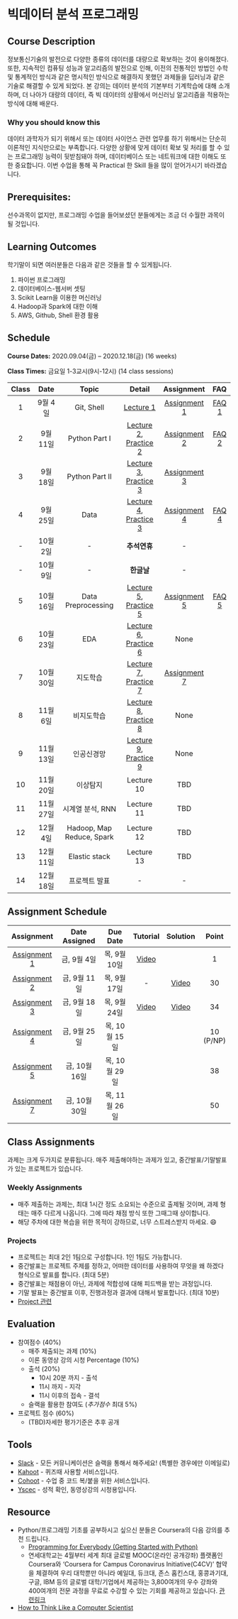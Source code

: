 # 빅데이터 분석 프로그래밍


## Course Description

정보통신기술의 발전으로 다양한 종류의 데이터를 대량으로 확보하는 것이 용이해졌다. 또한, 지속적인 컴퓨팅 성능과 알고리즘의 발전으로 인해, 이전의 전통적인 방법인 수학 및 통계적인 방식과 같은 명시적인 방식으로 해결하지 못했던 과제들을 딥러닝과 같은 기술로 해결할 수 있게 되었다. 본 강의는 데이터 분석의 기본부터 기계학습에 대해 소개하며, 더 나아가 대량의 데이터, 즉 빅 데이터의 상황에서 머신러닝 알고리즘을 적용하는 방식에 대해 배운다.


### Why you should know this

데이터 과학자가 되기 위해서 또는 데이터 사이언스 관련 업무를 하기 위해서는 단순히 이론적인 지식만으로는 부족합니다. 다양한 상황에 맞게 데이터 확보 및 처리를 할 수 있는 프로그래밍 능력이 뒷받침돼야 하며, 데이터베이스 또는 네트워크에 대한 이해도 또한 중요합니다. 이번 수업을 통해 꼭 Practical 한 Skill 들을 많이 얻어가시기 바라겠습니다.

## Prerequisites:  
선수과목이 없지만, 프로그래밍 수업을 들어보셨던 분들에게는 조금 더 수월한 과목이 될 것입니다.

## Learning Outcomes

학기말이 되면 여러분들은 다음과 같은 것들을 할 수 있게됩니다.

1. 파이썬 프로그래밍
1. 데이터베이스-웹서버 셋팅
1. Scikit Learn을 이용한 머신러닝
1. Hadoop과 Spark에 대한 이해
1. AWS, Github, Shell 환경 활용

## Schedule

**Course Dates:** 2020.09.04(금) – 2020.12.18(금) (16 weeks)

**Class Times:** 금요일 1-3교시(9시-12시) (14 class sessions)

| Class |          Date          |  Topic  |        Detail      |        Assignment         | FAQ |
|:-----:|:----------------------:|:-------:|:------------------:|:-------------------------:|:---:|
|  1 |  9월 4일                | Git, Shell | [Lecture 1] | [Assignment 1] | [FAQ 1]|
|  2 |  9월 11일               | Python Part I | [Lecture 2], [Practice 2] |  [Assignment 2] | [FAQ 2]|
|  3 |  9월 18일               | Python Part II | [Lecture 3], [Practice 3] | [Assignment 3]  ||
|  4 |  9월 25일               | Data | [Lecture 4], [Practice 3] | [Assignment 4] | [FAQ 4] |
|  - |  10월 2일               | - |**추석연휴** | - ||
|  - |  10월 9일               | - |**한글날** | - ||
|  5 |  10월 16일              | Data Preprocessing | [Lecture 5], [Practice 5] | [Assignment 5] | [FAQ 5]|
|  6 |  10월 23일              | EDA | [Lecture 6], [Practice 6] | None ||
|  7 |  10월 30일              | 지도학습 | [Lecture 7], [Practice 7] | [Assignment 7] ||
|  8 |  11월 6일               | 비지도학습 | [Lecture 8], [Practice 8] | None ||
|  9 |  11월 13일              | 인공신경망 | [Lecture 9], [Practice 9] | None ||
|  10 |  11월 20일             | 이상탐지 | Lecture 10 | TBD ||
|  11 |  11월 27일             | 시계열 분석, RNN | Lecture 11 | TBD ||
|  12 |  12월 4일              | Hadoop, Map Reduce, Spark | Lecture 12 | TBD ||
|  13 |  12월 11일             | Elastic stack | Lecture 13 | TBD ||
|  14 |  12월 18일             | 프로젝트 발표 | - | - ||





[Lecture 1]: lecture/week-01
[Lecture 2]: lecture/week-02
[Lecture 3]: lecture/week-03
[Lecture 4]: lecture/week-04
[Lecture 5]: lecture/week-05
[Lecture 6]: lecture/week-06
[Lecture 7]: lecture/week-07
[Lecture 8]: lecture/week-08
[Lecture 9]: lecture/week-09
[Lecture 10]: lecture/week-10
[Lecture 11]: lecture/week-11
[Lecture 12]: lecture/week-12
[Lecture 13]: lecture/week-13
[Lecture 14]: lecture/week-14

[Assignment 1]: assignment/week-01
[Assignment 2]: assignment/week-02
[Assignment 3]: assignment/week-03
[Assignment 4]: assignment/week-04
[Assignment 5]: assignment/week-05
[Assignment 7]: assignment/week-07


[Practice 2]: practice/week-02
[Practice 3]: practice/week-03
[Practice 4]: practice/week-04
[Practice 5]: practice/week-05
[Practice 6]: practice/week-06
[Practice 7]: practice/week-07
[Practice 8]: practice/week-08
[Practice 9]: practice/week-09

[FAQ 1]: FAQ.md#week-01
[FAQ 2]: FAQ.md#week-02
[FAQ 4]: FAQ.md#week-04
[FAQ 5]: FAQ.md#week-05

## Assignment Schedule 


|                        Assignment                         | Date Assigned |   Due Date   | Tutorial | Solution | Point |
|:---------------------------------------------------------:|:-------------:|:------------:|:------------:|:------------:|:------------:|
| [Assignment 1]                      |  금, 9월 4일  |  목, 9월 10일 | [Video](https://www.loom.com/share/936a6a621d9b4e01813143d4df7bf2ba) | | 1 |
| [Assignment 2]                      |  금, 9월 11일  |  목, 9월 17일 | - | [Video](https://www.loom.com/share/28ee806167b24992bf682d340fee5d70) | 30 |
| [Assignment 3]                      |  금, 9월 18일  |  목, 9월 24일 | [Video](https://www.loom.com/share/994e8f9503c643629bd6fb67f727cac1) |[Video](https://www.loom.com/share/fb6ec04c9df24a6ead6fcbacf10c752b) | 34 |
| [Assignment 4]                      |  금, 9월 25일  |  목, 10월 15일 |  |  | 10 (P/NP) |
| [Assignment 5]                      |  금, 10월 16일  |  목, 10월 29일 |  |  | 38 |
| [Assignment 7]                      |  금, 10월 30일  |  목, 11월 26일 |  |  | 50 |




## Class Assignments

과제는 크게 두가지로 분류됩니다. 매주 제출해야하는 과제가 있고, 중간발표/기말발표가 있는 프로젝트가 있습니다.

### Weekly Assignments

- 매주 제출하는 과제는, 최대 1시간 정도 소요되는 수준으로 출제될 것이며, 과제 형태는 매주 다르게 나옵니다. 그에 따라 채점 방식 또한 그때그때 상이합니다.
- 해당 주차에 대한 복습을 위한 목적이 강하므로, 너무 스트레스받지 마세요. :smile:

### Projects
- 프로젝트는 최대 2인 1팀으로 구성합니다. 1인 1팀도 가능합니다. 
- 중간발표는 프로젝트 주제를 정하고, 어떠한 데이터를 사용하여 무엇을 왜 하겠다 형식으로 발표를 합니다. (최대 5분) 
- 중간발표는 채점용이 아닌, 과제에 적합성에 대해 피드백을 받는 과정입니다. 
- 기말 발표는 중간발표 이후, 진행과정과 결과에 대해서 발표합니다. (최대 10분)
- [Project 관련](https://github.com/yonsei-gsi-bigdata-2020-fall/Main/tree/master/project)

## Evaluation


- 참여점수 (40%)
    - 매주 제출되는 과제 (10%)
    - 이론 동영상 강의 시청 Percentage (10%)
    - 출석 (20%) 
        - 10시 20분 까지 - 출석
        - 11시 까지 - 지각
        - 11시 이후의 접속 - 결석
    - 슬랙을 활용한 참여도 (*추가점수* 최대 5%)
- 프로젝트 점수 (60%)
    - (TBD)자세한 평가기준은 추후 공개

## Tools

- [Slack](https://gsi7564-012020-fall.slack.com/) - 모든 커뮤니케이션은 슬랙을 통해서 해주세요! (특별한 경우에만 이메일로)
- [Kahoot](https://kahoot.it) - 퀴즈때 사용할 서비스입니다.
- [Cohoot](https://cohoot.link) - 수업 중 코드 복/붙을 위한 서비스입니다.
- [Yscec](https://yscec.yonsei.ac.kr/course/view.php?id=171952) - 성적 확인, 동영상강의 시청용입니다.

## Resource
- Python/프로그래밍 기초를 공부하시고 싶으신 분들은 Coursera의 다음 강의를 추천 드립니다.
    - [Programming for Everybody (Getting Started with Python)](https://www.coursera.org/learn/python)
    - 연세대학교는 4월부터 세계 최대 글로벌 MOOC(온라인 공개강좌) 플랫폼인 Coursera와 ‘Coursera for Campus Coronavirus Initiative(C4CV)’ 협약을 체결하여 우리 대학뿐만 아니라 예일대, 듀크대, 존스 홉킨스대, 홍콩과기대, 구글, IBM 등의 글로벌 대학/기업에서 제공하는 3,800여개의 우수 강좌와 400여개의 전문 과정을 무료로 수강할 수 있는 기회를 제공하고 있습니다. [관련링크](https://yscec.yonsei.ac.kr/local/jinoboard/detail.php?id=32212)
- [How to Think Like a Computer Scientist](https://openbookproject.net/thinkcs/python/english3e/index.html)
